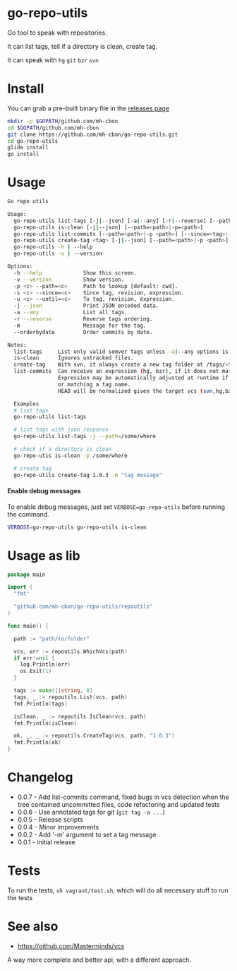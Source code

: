 # go-repo-utils

Go tool to speak with repositories.

It can list tags, tell if a directory is clean, create tag.

It can speak with `hg` `git` `bzr` `svn`

# Install

You can grab a pre-built binary file in the [releases page](https://github.com/mh-cbon/go-repo-utils/releases)

```sh
mkdir -p $GOPATH/github.com/mh-cbon
cd $GOPATH/github.com/mh-cbon
git clone https://github.com/mh-cbon/go-repo-utils.git
cd go-repo-utils
glide install
go install
```

# Usage

```sh
Go repo utils

Usage:
  go-repo-utils list-tags [-j|--json] [-a|--any] [-r|--reverse] [--path=<path>|-p <path>]
  go-repo-utils is-clean [-j|--json] [--path=<path>|-p=<path>]
  go-repo-utils list-commits [--path=<path>|-p <path>] [--since=<tag>|-s <tag>] [--until=<tag>|-u <tag>] [-r|--reverse] [--orderbydate]
  go-repo-utils create-tag <tag> [-j|--json] [--path=<path>|-p <path>] [-m <message>]
  go-repo-utils -h | --help
  go-repo-utils -v | --version

Options:
  -h --help             Show this screen.
  -v --version          Show version.
  -p <c> --path=<c>     Path to lookup [default: cwd].
  -s <c> --since=<c>    Since tag, revision, expression.
  -u <c> --until=<c>    To tag, revision, expression.
  -j --json             Print JSON encoded data.
  -a --any              List all tags.
  -r --reverse          Reverse tags ordering.
  -m                    Message for the tag.
  --orderbydate         Order commits by date.

Notes:
  list-tags     List only valid semver tags unless -a|--any options is provided.
  is-clean      Ignores untracked files.
  create-tag    With svn, it always create a new tag folder at /tags/<tag>.
  list-commits  Can receive an expression (hg, bzr), if it does not match a tag name.
                Expression may be automatically adjusted at runtime if it is empty (svn,hg,bzr),
                or matching a tag name.
                HEAD will be normalized given the target vcs (svn,hg,bzr).

  Examples
  # list tags
  go-repo-utils list-tags

  # list tags with json response
  go-repo-utils list-tags -j --path=/some/where

  # check if a directory is clean
  go-repo-utis is-clean -p /some/where

  # create tag
  go-repo-utils create-tag 1.0.3 -m "tag message"
```

#### Enable debug messages

To enable debug messages, just set `VERBOSE=go-repo-utils` before running the command.

```sh
VERBOSE=go-repo-utils go-repo-utils is-clean
```

# Usage as lib

```go
package main

import (
  "fmt"

  "github.com/mh-cbon/go-repo-utils/repoutils"
)

func main() {

  path := "path/to/folder"

  vcs, err := repoutils.WhichVcs(path)
  if err!=nil {
    log.Println(err)
    os.Exit(1)
  }

  tags := make([]string, 0)
  tags, _ := repoutils.List(vcs, path)
  fmt.Println(tags)

  isClean, _ := repoutils.IsClean(vcs, path)
  fmt.Println(isClean)

  ok, _, _ := repoutils.CreateTag(vcs, path, "1.0.3")
  fmt.Println(ok)
}

```

# Changelog

- 0.0.7 - Add list-commits command,
fixed bugs in vcs detection when the tree contained uncommitted files,
code refactoring and updated tests
- 0.0.6 - Use annotated tags for git (`git tag -a ...`)
- 0.0.5 - Release scripts
- 0.0.4 - Minor improvements
- 0.0.2 - Add '-m' argument to set a tag message
- 0.0.1 - initial release

# Tests

To run the tests, `sh vagrant/test.sh`, which will do all necessary stuff to run the tests

# See also

- https://github.com/Masterminds/vcs

A way more complete and better api, with a different approach.
